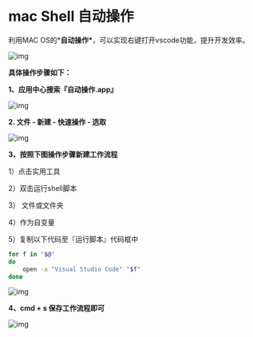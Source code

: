 

# mac Shell 自动操作

利用MAC OS的***自动操作\***，可以实现右键打开vscode功能，提升开发效率。

![img](https://pic2.zhimg.com/80/v2-9445633fd4aef3dce3df08b06353b75d_1440w.webp)

**具体操作步骤如下：**

**1、应用中心搜索『自动操作.app』**

![img](https://pic1.zhimg.com/80/v2-38eeb26255db226c1b87a20c469b55c4_1440w.webp)

**2. 文件 - 新建 - 快速操作 - 选取**

![img](https://pic3.zhimg.com/80/v2-f1181d0d7c899f27c88ded14cfc700ee_1440w.webp)

**3、按照下图操作步骤新建工作流程**

1）点击实用工具

2）双击运行shell脚本

3） 文件或文件夹

4）作为自变量

5）复制以下代码至『运行脚本』代码框中

```bash
for f in "$@"
do
    open -a "Visual Studio Code" "$f"
done
```

![img](https://pic2.zhimg.com/80/v2-d5a8f18bd890bf8decee67489fe7729d_1440w.webp)



**4、cmd + s 保存工作流程即可**

![img](https://pic4.zhimg.com/80/v2-35705f91e02bd2466dec956b9527a90b_1440w.webp)